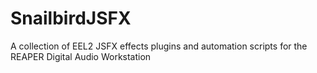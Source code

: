 # SnailbirdJSFX
A collection of EEL2 JSFX effects plugins and automation scripts for the REAPER Digital Audio Workstation
